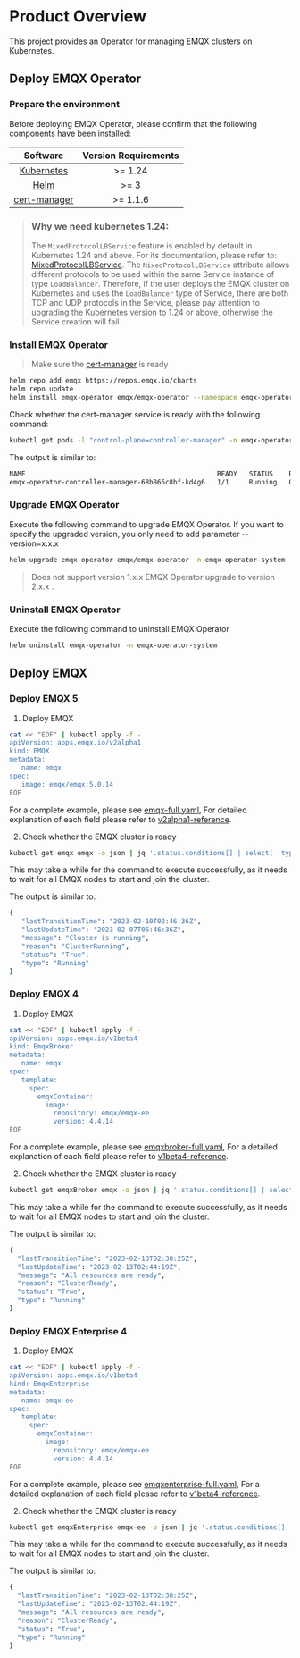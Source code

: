 # Product Overview

This project provides an Operator for managing EMQX clusters on Kubernetes.

## Deploy EMQX Operator

### Prepare the environment

Before deploying EMQX Operator, please confirm that the following components have been installed:

| Software                | Version Requirements |
|:-----------------------:|:--------------------:|
|  [Kubernetes](https://kubernetes.io/)    |  >= 1.24        |
|  [Helm](https://helm.sh)                 |  >= 3           |
|  [cert-manager](https://cert-manager.io) |  >= 1.1.6       |

> ### Why we need kubernetes 1.24:
> The `MixedProtocolLBService` feature is enabled by default in Kubernetes 1.24 and above. For its documentation, please refer to: [MixedProtocolLBService](https://kubernetes.io/docs/reference/command-line-tools-reference/feature-gates/). The `MixedProtocolLBService` attribute allows different protocols to be used within the same Service instance of type `LoadBalancer`. Therefore, if the user deploys the EMQX cluster on Kubernetes and uses the `LoadBalancer` type of Service, there are both TCP and UDP protocols in the Service, please pay attention to upgrading the Kubernetes version to 1.24 or above, otherwise the Service creation will fail.

### Install EMQX Operator

> Make sure the [cert-manager](https://cert-manager.io) is ready

```bash
helm repo add emqx https://repos.emqx.io/charts
helm repo update
helm install emqx-operator emqx/emqx-operator --namespace emqx-operator-system --create-namespace
```

Check whether the cert-manager service is ready with the following command:

```bash
kubectl get pods -l "control-plane=controller-manager" -n emqx-operator-system
```

The output is similar to:

```bash
NAME                                                READY   STATUS    RESTARTS   AGE
emqx-operator-controller-manager-68b866c8bf-kd4g6   1/1     Running   0          15s
```

### Upgrade EMQX Operator

Execute the following command to upgrade EMQX Operator. If you want to specify the upgraded version, you only need to add parameter --version=x.x.x

```bash
helm upgrade emqx-operator emqx/emqx-operator -n emqx-operator-system
```

> Does not support version 1.x.x EMQX Operator upgrade to version 2.x.x .

### Uninstall EMQX Operator

Execute the following command to uninstall EMQX Operator

```bash
helm uninstall emqx-operator -n emqx-operator-system
```

## Deploy EMQX

### Deploy EMQX 5

1. Deploy EMQX

```bash
cat << "EOF" | kubectl apply -f -
apiVersion: apps.emqx.io/v2alpha1
kind: EMQX
metadata:
   name: emqx
spec:
   image: emqx/emqx:5.0.14
EOF
```

For a complete example, please see [emqx-full.yaml](https://github.com/emqx/emqx-operator/blob/main/config/samples/emqx/v2alpha1/emqx-full.yaml), For detailed explanation of each field please refer to [v2alpha1-reference](https://github.com/emqx/emqx-operator/blob/main/docs/en_US/reference/v2alpha1-reference.md).

2. Check whether the EMQX cluster is ready

```bash
kubectl get emqx emqx -o json | jq '.status.conditions[] | select( .type == "Running" and .status == "True")'
```

This may take a while for the command to execute successfully, as it needs to wait for all EMQX nodes to start and join the cluster.

The output is similar to:

```bash
{
   "lastTransitionTime": "2023-02-10T02:46:36Z",
   "lastUpdateTime": "2023-02-07T06:46:36Z",
   "message": "Cluster is running",
   "reason": "ClusterRunning",
   "status": "True",
   "type": "Running"
}
```

### Deploy EMQX 4

1. Deploy EMQX

```bash
cat << "EOF" | kubectl apply -f -
apiVersion: apps.emqx.io/v1beta4
kind: EmqxBroker
metadata:
   name: emqx
spec:
   template:
     spec:
       emqxContainer:
         image:
           repository: emqx/emqx-ee
           version: 4.4.14
EOF
```

For a complete example, please see [emqxbroker-full.yaml](https://github.com/emqx/emqx-operator/blob/main/config/samples/emqx/v1beta4/emqxenterprise-full.yaml), For a detailed explanation of each field please refer to [v1beta4-reference](https://github.com/emqx/emqx-operator/blob/main/docs/en_US/reference/v1beta4-reference.md).

2. Check whether the EMQX cluster is ready

```bash
kubectl get emqxBroker emqx -o json | jq '.status.conditions[] | select( .type == "Running" and .status == "True")'
```

This may take a while for the command to execute successfully, as it needs to wait for all EMQX nodes to start and join the cluster.

The output is similar to:

```bash
{
  "lastTransitionTime": "2023-02-13T02:38:25Z",
  "lastUpdateTime": "2023-02-13T02:44:19Z",
  "message": "All resources are ready",
  "reason": "ClusterReady",
  "status": "True",
  "type": "Running"
}
```

### Deploy EMQX Enterprise 4

1. Deploy EMQX

```bash
cat << "EOF" | kubectl apply -f -
apiVersion: apps.emqx.io/v1beta4
kind: EmqxEnterprise
metadata:
   name: emqx-ee
spec:
   template:
     spec:
       emqxContainer:
         image:
           repository: emqx/emqx-ee
           version: 4.4.14
EOF
```

For a complete example, please see [emqxenterprise-full.yaml](https://github.com/emqx/emqx-operator/blob/main/config/samples/emqx/v1beta4/emqxenterprise-full.yaml), For a detailed explanation of each field please refer to [v1beta4-reference](https://github.com/emqx/emqx-operator/blob/main/docs/en_US/reference/v1beta4-reference.md).

2. Check whether the EMQX cluster is ready

```bash
kubectl get emqxEnterprise emqx-ee -o json | jq '.status.conditions[] | select( .type == "Running" and .status == "True")'
```

This may take a while for the command to execute successfully, as it needs to wait for all EMQX nodes to start and join the cluster.

The output is similar to:

```bash
{
  "lastTransitionTime": "2023-02-13T02:38:25Z",
  "lastUpdateTime": "2023-02-13T02:44:19Z",
  "message": "All resources are ready",
  "reason": "ClusterReady",
  "status": "True",
  "type": "Running"
}
```
